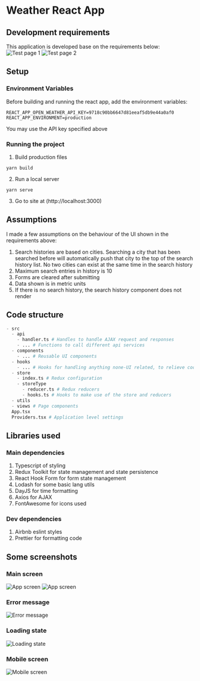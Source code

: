 # Weather React App

## Development requirements

This application is developed base on the requirements below:
![Test page 1](./README/test-pg-1.png)
![Test page 2](./README/test-pg-2.png)

## Setup

### Environment Variables

Before building and running the react app, add the environment variables:

```
REACT_APP_OPEN_WEATHER_API_KEY=9718c90bb6647d81eeaf5db9e44a0af0
REACT_APP_ENVIRONMENT=production
```

You may use the API key specified above

### Running the project

1. Build production files

```
yarn build
```

2. Run a local server

```
yarn serve
```

3. Go to site at (http://localhost:3000)

## Assumptions

I made a few assumptions on the behaviour of the UI shown in the requirements above:

1. Search histories are based on cities. Searching a city that has been searched before will automatically push that city to the top of the search history list. No two cities can exist at the same time in the search history
2. Maximum search entries in history is 10
3. Forms are cleared after submitting
4. Data shown is in metric units
5. If there is no search history, the search history component does not render

## Code structure

```python
- src
  - api
    - handler.ts # Handles to handle AJAX request and responses
    - ... # Functions to call different api services
  - components
    - ... # Reusable UI components
  - hooks
    - ... # Hooks for handling anything none-UI related, to relieve code clutter in UI code
  - store
    - index.ts # Redux configuration
    - storeType
      - reducer.ts # Redux reducers
      - hooks.ts # Hooks to make use of the store and reducers
  - utils
  - views # Page components
  App.tsx
  Providers.tsx # Application level settings
```

## Libraries used

### Main dependencies

1. Typescript of styling
2. Redux Toolkit for state management and state persistence
3. React Hook Form for form state management
4. Lodash for some basic lang utils
5. DayJS for time formatting
6. Axios for AJAX
7. FontAwesome for icons used

### Dev dependencies

1. Airbnb eslint styles
2. Prettier for formatting code

## Some screenshots

### Main screen

![App screen](./README/app-screen.png)
![App screen](./README/app-clear-history.png)

### Error message

![Error message](./README/app-error.png)

### Loading state

![Loading state](./README/app-loading.png)

### Mobile screen

![Mobile screen](./README/app-mobile.png)
